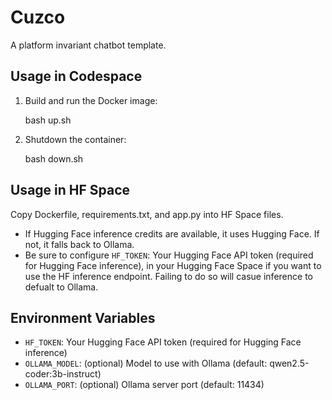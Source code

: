 
# Cuzco
A platform invariant chatbot template.

## Usage in Codespace

1. Build and run the Docker image:

	bash up.sh

2. Shutdown the container:

	bash down.sh

## Usage in HF Space

Copy Dockerfile, requirements.txt, and app.py into HF Space files.
	
- If Hugging Face inference credits are available, it uses Hugging Face. If not, it falls back to Ollama.
- Be sure to configure `HF_TOKEN`: Your Hugging Face API token (required for Hugging Face inference), in your Hugging Face Space if you want to use the HF inference endpoint. Failing to do so will casue inference to defualt to Ollama.

## Environment Variables
- `HF_TOKEN`: Your Hugging Face API token (required for Hugging Face inference)
- `OLLAMA_MODEL`: (optional) Model to use with Ollama (default: qwen2.5-coder:3b-instruct)
- `OLLAMA_PORT`: (optional) Ollama server port (default: 11434)
